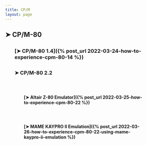 ```yaml
---
title: CP/M
layout: page
---
```


<style>
  h3 {
    margin: 30px;
  }
  h4 {
    margin: 60px;
  }
</style>

## ➤ CP/M-80

### [➤ CP/M-80 1.4]({% post_url 2022-03-24-how-to-experience-cpm-80-14 %})

### ➤ CP/M-80 2.2

#### [➤ Altair Z-80 Emulator]({% post_url 2022-03-25-how-to-experience-cpm-80-22 %})

#### [➤ MAME KAYPRO II Emulation]({% post_url 2022-03-26-how-to-experience-cpm-80-22-using-mame-kaypro-ii-emulation %})
